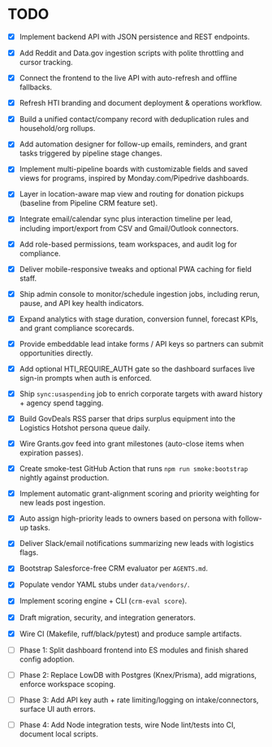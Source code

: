 # TODO

- [x] Implement backend API with JSON persistence and REST endpoints.
- [x] Add Reddit and Data.gov ingestion scripts with polite throttling and cursor tracking.
- [x] Connect the frontend to the live API with auto-refresh and offline fallbacks.
- [x] Refresh HTI branding and document deployment & operations workflow.

- [x] Build a unified contact/company record with deduplication rules and household/org rollups.
- [x] Add automation designer for follow-up emails, reminders, and grant tasks triggered by pipeline stage changes.
- [x] Implement multi-pipeline boards with customizable fields and saved views for programs, inspired by Monday.com/Pipedrive dashboards.
- [x] Layer in location-aware map view and routing for donation pickups (baseline from Pipeline CRM feature set).
- [x] Integrate email/calendar sync plus interaction timeline per lead, including import/export from CSV and Gmail/Outlook connectors.
- [x] Add role-based permissions, team workspaces, and audit log for compliance.
- [x] Deliver mobile-responsive tweaks and optional PWA caching for field staff.
- [x] Ship admin console to monitor/schedule ingestion jobs, including rerun, pause, and API key health indicators.
- [x] Expand analytics with stage duration, conversion funnel, forecast KPIs, and grant compliance scorecards.
- [x] Provide embeddable lead intake forms / API keys so partners can submit opportunities directly.
- [x] Add optional HTI_REQUIRE_AUTH gate so the dashboard surfaces live sign-in prompts when auth is enforced.

- [x] Ship `sync:usaspending` job to enrich corporate targets with award history + agency spend tagging.
- [x] Build GovDeals RSS parser that drips surplus equipment into the Logistics Hotshot persona queue daily.
- [x] Wire Grants.gov feed into grant milestones (auto-close items when expiration passes).
- [x] Create smoke-test GitHub Action that runs `npm run smoke:bootstrap` nightly against production.

- [x] Implement automatic grant-alignment scoring and priority weighting for new leads post ingestion.
- [x] Auto assign high-priority leads to owners based on persona with follow-up tasks.
- [x] Deliver Slack/email notifications summarizing new leads with logistics flags.

- [x] Bootstrap Salesforce-free CRM evaluator per `AGENTS.md`.
- [x] Populate vendor YAML stubs under `data/vendors/`.
- [x] Implement scoring engine + CLI (`crm-eval score`).
- [x] Draft migration, security, and integration generators.
- [x] Wire CI (Makefile, ruff/black/pytest) and produce sample artifacts.
- [ ] Phase 1: Split dashboard frontend into ES modules and finish shared config adoption.
- [ ] Phase 2: Replace LowDB with Postgres (Knex/Prisma), add migrations, enforce workspace scoping.
- [ ] Phase 3: Add API key auth + rate limiting/logging on intake/connectors, surface UI auth errors.
- [ ] Phase 4: Add Node integration tests, wire Node lint/tests into CI, document local scripts.
